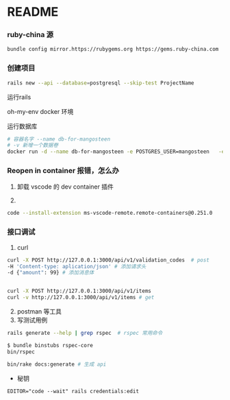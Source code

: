 # README

### ruby-china 源

```bash
bundle config mirror.https://rubygems.org https://gems.ruby-china.com
```

### 创建项目

```bash
rails new --api --database=postgresql --skip-test ProjectName
```

运行rails

oh-my-env docker 环境

运行数据库

```bash
# 容器名字 --name db-for-mangosteen
# -v 新增一个数据卷
docker run -d --name db-for-mangosteen -e POSTGRES_USER=mangosteen   -e POSTGRES_PASSWORD=123456 -e POSTGRES_DB=mangosteen_dev -e PGDATA=/var/lib/postgresql/data/pgdata -v mangosteen-data:/var/lib/postgresql/data --network=network1 postgres:14
```

### Reopen in container 报错，怎么办

1. 卸载 vscode 的 dev container 插件

2. 
```bash
code --install-extension ms-vscode-remote.remote-containers@0.251.0
```


### 接口调试

1. curl

```bash
curl -X POST http://127.0.0.1:3000/api/v1/validation_codes  # post
-H 'Content-type: aplication/json' # 添加请求头
-d {"amount": 99} # 添加消息体


curl -X POST http://127.0.0.1:3000/api/v1/items
curl -v http://127.0.0.1:3000/api/v1/items # get
```

2. postman 等工具
3. 写测试用例
```bash
rails generate --help | grep rspec  # rspec 常用命令

$ bundle binstubs rspec-core
bin/rspec

bin/rake docs:generate # 生成 api
```
- 秘钥
```
EDITOR="code --wait" rails credentials:edit
```